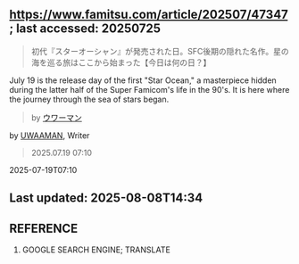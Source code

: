 ## https://www.famitsu.com/article/202507/47347; last accessed: 20250725

> 初代『スターオーシャン』が発売された日。SFC後期の隠れた名作。星の海を巡る旅はここから始まった【今日は何の日？】

July 19 is the release day of the first "Star Ocean," a masterpiece hidden during the latter half of the Super Famicom's life in the 90's. It is here where the journey through the sea of stars began. 

> by [ウワーマン](https://www.famitsu.com/author/17/page/1)

by [UWAAMAN](https://www.famitsu.com/author/17/page/1), Writer

> 2025.07.19 07:10

2025-07-19T07:10

## Last updated: 2025-08-08T14:34

## REFERENCE

1) GOOGLE SEARCH ENGINE; TRANSLATE